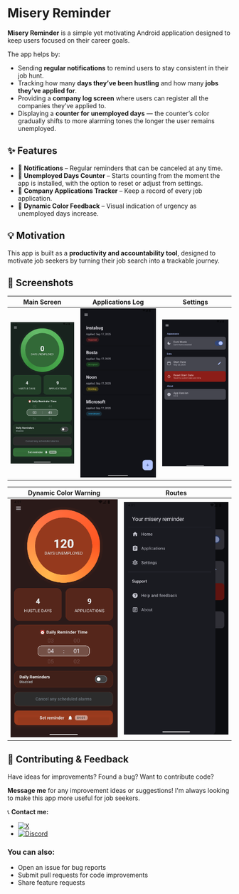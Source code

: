 # Misery Reminder  

**Misery Reminder** is a simple yet motivating Android application designed to keep users focused on their career goals.  

The app helps by:  
- Sending **regular notifications** to remind users to stay consistent in their job hunt.  
- Tracking how many **days they’ve been hustling** and how many **jobs they’ve applied for**.  
- Providing a **company log screen** where users can register all the companies they’ve applied to.  
- Displaying a **counter for unemployed days** — the counter’s color gradually shifts to more alarming tones the longer the user remains unemployed.  

## ✨ Features
- 🔔 **Notifications** – Regular reminders that can be canceled at any time.  
- 📅 **Unemployed Days Counter** – Starts counting from the moment the app is installed, with the option to reset or adjust from settings.  
- 🏢 **Company Applications Tracker** – Keep a record of every job application.  
- 🎨 **Dynamic Color Feedback** – Visual indication of urgency as unemployed days increase.  

## 💡 Motivation
This app is built as a **productivity and accountability tool**, designed to motivate job seekers by turning their job search into a trackable journey.  
## 📱 Screenshots

| Main Screen | Applications Log | Settings |
|-------------|------------------|----------|
| ![Dark Mode](app/sampledata/0_darkmode.png) | ![Applications](app/sampledata/applications.png) | ![Settings](app/sampledata/settings.png) |

| Dynamic Color Warning | Routes |
|----------------------|---------|
| ![Dynamic Color Risk](app/sampledata/dynamic_color_for_risk.png) | ![Routes](app/sampledata/routes.png) |

## 🤝 Contributing & Feedback

Have ideas for improvements? Found a bug? Want to contribute code? 

**Message me** for any improvement ideas or suggestions! I'm always looking to make this app more useful for job seekers.

📞 **Contact me:**
- [![X](https://img.shields.io/badge/X-black.svg?logo=X&logoColor=white)](https://x.com/BERLINx03)
- [![Discord](https://img.shields.io/badge/Discord-%237289DA.svg?logo=discord&logoColor=white)](https://discord.gg/XZD9xjmbCU)


### You can also:
- Open an issue for bug reports
- Submit pull requests for code improvements
- Share feature requests
